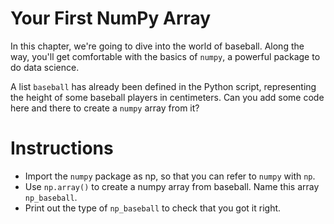 # Your First NumPy Array
In this chapter, we're going to dive into the world of baseball. Along the way, you'll get comfortable with the basics of `numpy`, a powerful package to do data science.

A list `baseball` has already been defined in the Python script, representing the height of some baseball players in centimeters. Can you add some code here and there to create a `numpy` array from it?

# Instructions
- Import the `numpy` package as np, so that you can refer to `numpy` with `np`.
- Use `np.array()` to create a numpy array from baseball. Name this array `np_baseball`.
- Print out the type of `np_baseball` to check that you got it right.
